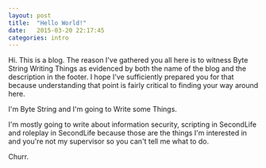 ```yaml
---
layout: post
title:  "Hello World!"
date:   2015-03-20 22:17:45
categories: intro
---
```


Hi. This is a blog. The reason I've gathered you all here is to witness Byte String Writing Things as evidenced by both the name of the blog and the description in the footer. I hope I've sufficiently prepared you for that because understanding that point is fairly critical to finding your way around here.

I'm Byte String and I'm going to Write some Things.

I'm mostly going to write about information security, scripting in SecondLife and roleplay in SecondLife because those are the things I'm interested in and you're not my supervisor so you can't tell me what to do.

Churr.